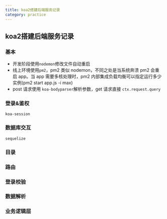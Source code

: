 ```yaml
---
title: koa2搭建后端服务记录
category: practice
---
```


## koa2搭建后端服务记录

### 基本  

- 开发阶段使用`nodemon`修改文件自动重启
- 线上环境使用`pm2`，pm2 类似 nodemon，不同之处是当系统奔溃 pm2 会重启 app。当 app 需要多核处理时，pm2 内部集成负载均衡可以指定运行多少实例(pm2 start app.js -i max)
- post 请求使用 `koa-bodyparser`解析参数，get 请求直接 `ctx.request.query`

### 登录&鉴权

`koa-session`

### 数据库交互

`sequelize`

### 目录  

### 路由  

### 登录校验  

### 数据解析  

### 业务逻辑层  